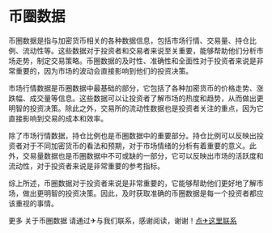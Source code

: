 # 币圈数据

币圈数据是指与加密货币相关的各种数据信息，包括市场行情、交易量、持仓比例、流动性等。这些数据对于投资者和交易者来说至关重要，能够帮助他们分析市场走势，制定交易策略。币圈数据的及时性、准确性和全面性对于投资者来说是非常重要的，因为市场的波动会直接影响到他们的投资决策。

市场行情数据是币圈数据中最基础的部分，它包括了各种加密货币的价格走势、涨跌幅、成交量等信息。这些数据可以让投资者了解市场的热度和趋势，从而做出更明智的投资决策。除此之外，交易所的流动性数据也是投资者关注的重点，因为它直接影响到交易的成本和效率。

除了市场行情数据，持仓比例也是币圈数据中的重要部分。持仓比例可以反映出投资者对于不同加密货币的看法和预期，对于市场情绪的分析有着重要的意义。此外，交易量数据也是币圈数据中不可或缺的一部分，它可以反映出市场的活跃度和流动性，对于投资者来说是非常重要的参考指标。

综上所述，币圈数据对于投资者来说是非常重要的，它能够帮助他们更好地了解市场，做出更明智的投资决策。因此，及时获取准确的币圈数据是每一个投资者都应该重视的事情。

更多 关于币圈数据 请通过✈与我们联系，感谢阅读，谢谢！[点✈这里联系](https://sms.k02.cc)